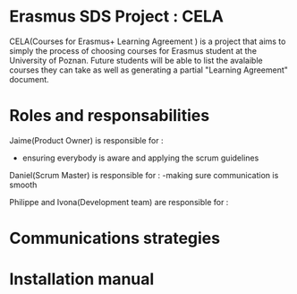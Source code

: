 # Erasmus SDS Project : CELA

CELA(Courses for Erasmus+ Learning Agreement ) is a project that aims to simply the process of choosing courses for Erasmus student at the University of Poznan.
Future students will be able to list the avalaible courses they can take as well as generating a partial "Learning Agreement" document.

# Roles and responsabilities

Jaime(Product Owner) is responsible for :
  - ensuring everybody is aware and applying the scrum guidelines

Daniel(Scrum Master) is responsible for :
  -making sure communication is smooth

Philippe and Ivona(Development team) are responsible for :


# Communications strategies

# Installation manual
